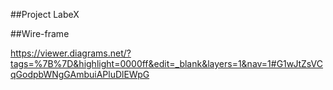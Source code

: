 ##Project LabeX


##Wire-frame

https://viewer.diagrams.net/?tags=%7B%7D&highlight=0000ff&edit=_blank&layers=1&nav=1#G1wJtZsVCqGodpbWNgGAmbuiAPluDlEWpG